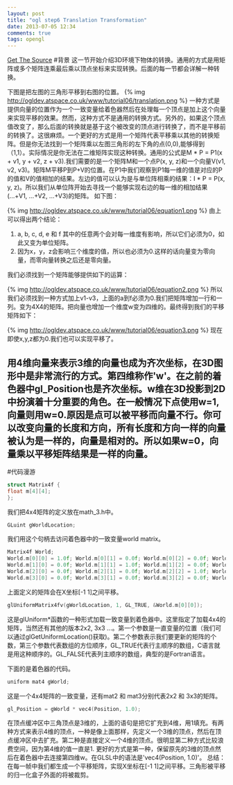 ```yaml
---
layout: post
title: "ogl step6 Translation Transformation"
date: 2013-07-05 12:34
comments: true
tags: opengl
---
```

[Get The Source](https://github.com/sweetdark/openglex)
#背景
这一节开始介绍3D环境下物体的转换。通用的方式是用矩阵或多个矩阵连乘最后乘以顶点坐标来实现转换。后面的每一节都会详解一种转换。

下图是把左图的三角形平移到右图的位置。
{% img http://ogldev.atspace.co.uk/www/tutorial06/translation.png %}
一种方式是提供向量的位置作为一个一致变量给着色器然后在处理每一个顶点是加上这个向量来实现平移的效果。然而，这种方式不是通用的转换方式。另外的，如果这个顶点值改变了，那么后面的转换就是基于这个被改变的顶点进行转换了，而不是平移前的转换了。这很麻烦。一个更好的方式是用一个矩阵代表平移乘以其他的转换矩阵。但是你无法找到一个矩阵乘以左图三角形的左下角的点(0,0),能够得到（1,1）。实际情况是你无法在二维矩阵实现这种转换。通用的公式是M * P = P1(x + v1, y + v2, z + v3).我们需要的是一个矩阵M和一个点P(x, y, z)和一个向量V(v1, v2, v3)。矩阵M平移P到P+V的位置。在P1中我们观察到P1每一维的值是对应的P的值和V的值相加的结果。左边的值可以认为是与单位阵相乘的结果：I * P = P(x, y, z)。所以我们从单位阵开始去寻找一个能够实现右边的每一维的相加结果(...+V1, ...+V2, ...+V3)的矩阵。 如下图：

{% img http://ogldev.atspace.co.uk/www/tutorial06/equation1.png %}
由上可以得出两个结论：
1.	a, b, c, d, e 和 f 其中的任意两个会对每一维度有影响，所以它们必须为0，如此又变为单位矩阵。
2.	因为x，y，z会影响三个维度的值，所以也必须为0.这样的话向量变为零向量，而零向量转换之后还是零向量。

我们必须找到一个矩阵能够提供如下的运算：

{% img http://ogldev.atspace.co.uk/www/tutorial06/equation2.png %}
所以我们必须找到一种方式加上v1-v3，上面的a到f必须为0.我们把矩阵增加一行和一列。变为4X4的矩阵。把向量也增加一个维度w变为四维的。最终得到我们的平移矩阵如下：

{% img http://ogldev.atspace.co.uk/www/tutorial06/equation3.png %}
现在即使x,y,z都为0.我们也可以实现平移了。 

用4维向量来表示3维的向量也成为齐次坐标，在3D图形中是非常流行的方式。第四维称作'w'。在之前的着色器中gl_Position也是齐次坐标。w维在3D投影到2D中扮演着十分重要的角色。在一般情况下点使用w=1,向量则用w=0.原因是点可以被平移而向量不行。你可以改变向量的长度和方向，所有长度和方向一样的向量被认为是一样的，向量是相对的。所以如果w=0，向量乘以平移矩阵结果是一样的向量。
--------------------------------

<!-- more -->
#代码漫游
``` c
struct Matrix4f {
float m[4][4];
};
```
我们把4x4矩阵的定义放在math_3.h中。
``` c
GLuint gWorldLocation;
```
我们用这个句柄去访问着色器中的一致变量world matrix。
``` c
Matrix4f World;
World.m[0][0] = 1.0f; World.m[0][1] = 0.0f; World.m[0][2] = 0.0f; World.m[0][3] = sin(Scale);
World.m[1][0] = 0.0f; World.m[1][1] = 1.0f; World.m[1][2] = 0.0f; World.m[1][3] = 0.0f;
World.m[2][0] = 0.0f; World.m[2][1] = 0.0f; World.m[2][2] = 1.0f; World.m[2][3] = 0.0f;
World.m[3][0] = 0.0f; World.m[3][1] = 0.0f; World.m[3][2] = 0.0f; World.m[3][3] = 1.0f;
```
上面定义的矩阵会在X坐标[-1 1]之间平移。
``` c
glUniformMatrix4fv(gWorldLocation, 1, GL_TRUE, &World.m[0][0]);
```
这是glUniform*函数的一种形式加载一致变量到着色器中。这里指定了加载4x4的矩阵，当然还有其他的版本2x2, 3x3 ...。第一个参数是一直变量的位置（我们可以通过glGetUniformLocation()获取)。第二个参数表示我们要更新的矩阵的个数，第三个参数代表数组的方位顺序，GL_TRUE代表行主顺序的数组，C语言就是用这种顺序的。GL_FALSE代表列主顺序的数组，典型的是Fortran语言。

下面的是着色器的代码。
``` c
uniform mat4 gWorld;
```
这是一个4x4矩阵的一致变量，还有mat2 和 mat3分别代表2x2 和 3x3的矩阵。
``` c
gl_Position = gWorld * vec4(Position, 1.0);
```
在顶点缓冲区中三角顶点是3维的，上面的语句是把它扩充到4维，用1填充。有两种方式来表示4维的顶点，一种是像上面那样，先定义一个3维的顶点，然后在顶点缓冲区中去扩充。第二种是直接定义一个4维的顶点。很明显第二种方式比较浪费空间，因为第4维的值一直是1. 更好的方式是第一种，保留原先的3维的顶点然后在着色器中去连接第四维w。在GLSL中的语法是'vec4(Position, 1.0)'。
总结：在每一帧中我们都生成一个平移矩阵，实现X坐标在[-1 1]之间平移。三角形被平移的归一化盒子外面的将被裁剪。
